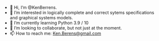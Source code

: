 - 👋 Hi, I’m @KenBerrens.
- 👀 I’m interested in logically complete and correct sytems specifications and graphical systems models.
- 🌱 I’m currently learning Python 3.9 / 10
- 💞️ I’m looking to collaborate, but not just at the moment.
- 📫 How to reach me: Ken.Berens@gmail.com

<!---
KenBerrens/KenBerrens is a ✨ special ✨ repository because its `README.md` (this file) appears on your GitHub profile.
You can click the Preview link to take a look at your changes.
--->
